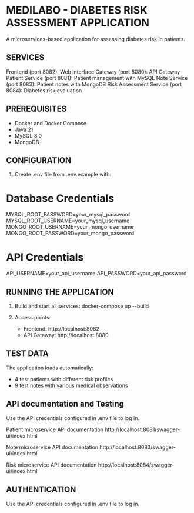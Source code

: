 MEDILABO - DIABETES RISK ASSESSMENT APPLICATION
=============================================

A microservices-based application for assessing diabetes risk in patients.

SERVICES
--------
Frontend (port 8082): Web interface
Gateway (port 8080): API Gateway
Patient Service (port 8081): Patient management with MySQL
Note Service (port 8083): Patient notes with MongoDB
Risk Assessment Service (port 8084): Diabetes risk evaluation

PREREQUISITES
------------
- Docker and Docker Compose
- Java 21
- MySQL 8.0
- MongoDB

CONFIGURATION
------------
1. Create .env file from .env.example with:

# Database Credentials
MYSQL_ROOT_PASSWORD=your_mysql_password
MYSQL_ROOT_USERNAME=your_mysql_username
MONGO_ROOT_USERNAME=your_mongo_username
MONGO_ROOT_PASSWORD=your_mongo_password

# API Credentials
API_USERNAME=your_api_username
API_PASSWORD=your_api_password

RUNNING THE APPLICATION
---------------------
1. Build and start all services:
   docker-compose up --build

2. Access points:
   - Frontend: http://localhost:8082
   - API Gateway: http://localhost:8080

TEST DATA
---------
The application loads automatically:
- 4 test patients with different risk profiles
- 9 test notes with various medical observations

API documentation and Testing
---------
Use the API credentials configured in .env file to log in.

Patient microservice API documentation
http://localhost:8081/swagger-ui/index.html

Note microservice API documentation
http://localhost:8083/swagger-ui/index.html

Risk microservice API documentation
http://localhost:8084/swagger-ui/index.html

AUTHENTICATION
-------------
Use the API credentials configured in .env file to log in.
